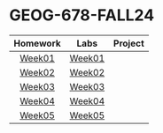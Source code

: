 # GEOG-678-FALL24
| Homework |Labs        |Project      |
|:----------:|:----------:|:-----------:|
|[Week01](Homework/Week01/README.md)|[Week01](Lab/Week01/README.md)|            |
|[Week02](Homework/Week02/README.md)|[Week02](Lab/Week02/README.md)|            |
|[Week03](Homework/Week03/README.md)|[Week03](Lab/Week03/README.md)|            |
|[Week04](Homework/Week04/README.md)|[Week04](Lab/Week04/README.md)|            |
|[Week05](Homework/Week05/README.md)|[Week05](Lab/Week05/README.md)|            |
